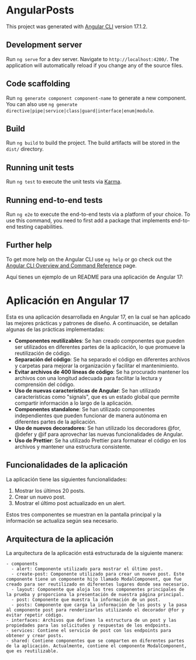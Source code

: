 # AngularPosts

This project was generated with [Angular CLI](https://github.com/angular/angular-cli) version 17.1.2.

## Development server

Run `ng serve` for a dev server. Navigate to `http://localhost:4200/`. The application will automatically reload if you change any of the source files.

## Code scaffolding

Run `ng generate component component-name` to generate a new component. You can also use `ng generate directive|pipe|service|class|guard|interface|enum|module`.

## Build

Run `ng build` to build the project. The build artifacts will be stored in the `dist/` directory.

## Running unit tests

Run `ng test` to execute the unit tests via [Karma](https://karma-runner.github.io).

## Running end-to-end tests

Run `ng e2e` to execute the end-to-end tests via a platform of your choice. To use this command, you need to first add a package that implements end-to-end testing capabilities.

## Further help

To get more help on the Angular CLI use `ng help` or go check out the [Angular CLI Overview and Command Reference](https://angular.io/cli) page.

Aquí tienes un ejemplo de un README para una aplicación de Angular 17:

# Aplicación en Angular 17

Esta es una aplicación desarrollada en Angular 17, en la cual se han aplicado las mejores prácticas y patrones de diseño. A continuación, se detallan algunas de las prácticas implementadas:

- **Componentes reutilizables**: Se han creado componentes que pueden ser utilizados en diferentes partes de la aplicación, lo que promueve la reutilización de código.
- **Separación del código**: Se ha separado el código en diferentes archivos y carpetas para mejorar la organización y facilitar el mantenimiento.
- **Evitar archivos de 400 líneas de código**: Se ha procurado mantener los archivos con una longitud adecuada para facilitar la lectura y comprensión del código.
- **Uso de nuevas características de Angular**: Se han utilizado características como "signals", que es un estado global que permite compartir información a lo largo de la aplicación.
- **Componentes standalone**: Se han utilizado componentes independientes que pueden funcionar de manera autónoma en diferentes partes de la aplicación.
- **Uso de nuevos decoradores**: Se han utilizado los decoradores @for, @defer y @if para aprovechar las nuevas funcionalidades de Angular.
- **Uso de Prettier**: Se ha utilizado Prettier para formatear el código en los archivos y mantener una estructura consistente.

## Funcionalidades de la aplicación

La aplicación tiene las siguientes funcionalidades:

1. Mostrar los últimos 20 posts.
2. Crear un nuevo post.
3. Mostrar el último post actualizado en un alert.

Estos tres componentes se muestran en la pantalla principal y la información se actualiza según sea necesario.

## Arquitectura de la aplicación

La arquitectura de la aplicación está estructurada de la siguiente manera:

```
- components
  - alert: Componente utilizado para mostrar el último post.
  - create-post: Componente utilizado para crear un nuevo post. Este componente tiene un componente hijo llamado ModalComponent, que fue creado para ser reutilizado en diferentes lugares donde sea necesario.
  - layout: Componente que aloja los tres componentes principales de la prueba y proporciona la presentación de nuestra página principal.
  - post: Componente que muestra la información de un post.
  - posts: Componente que carga la información de los posts y la pasa al componente post para renderizarlos utilizando el decorador @for y evitar repetir código.
- interfaces: Archivos que definen la estructura de un post y las propiedades para las solicitudes y respuestas de los endpoints.
- services: Contiene el servicio de post con los endpoints para obtener y crear posts.
- shared: Contiene componentes que se comparten en diferentes partes de la aplicación. Actualmente, contiene el componente ModalComponent, que es reutilizable.
```
